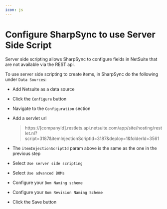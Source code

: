 ```yaml
---
icon: js
---
```


# Configure SharpSync to use Server Side Script

Server side scripting allows SharpSync to configure fields in NetSuite that are not available via the REST api.

To use server side scripting to create items, in SharpSync do the following under `Data Sources`:

* Add Netsuite as a data source
* Click the `Configure` button
* Navigate to the `Configuration` section
*   Add a servlet url

    > https://\[companyId].restlets.api.netsuite.com/app/site/hosting/restlet.nl?script=3187\&itemInjectionScriptId=3187\&deploy=1\&folderId=3561
* The `itemInjectionScriptId` param above is the same as the one in the previous step
* Select `Use server side scripting`
* Select `Use advanced BOMs`
* Configure your `Bom Naming scheme`
* Configure your `Bom Revision Naming Scheme`
* Click the Save button

